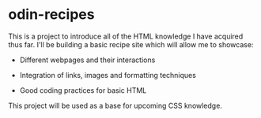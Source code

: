 # odin-recipes

This is a project to introduce all of the HTML knowledge I have acquired thus far.
I'll be building a basic recipe site which will allow me to showcase:

- Different webpages and their interactions

- Integration of links, images and formatting techniques

- Good coding practices for basic HTML

This project will be used as a base for upcoming CSS knowledge.
